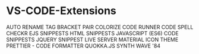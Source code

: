 # VS-CODE-Extensions
AUTO RENAME TAG
BRACKET PAIR COLORIZE
CODE RUNNER
CODE SPELL CHECKR
EJS SNIPPESTS
HTML SNIPPESTS
JAVASCRIPT (ES6) CODE SNIPPESTS
JQUERY SNIPPEST
LIVE SERVER
MATERIAL ICON THEME
PRETTIER - CODE FORMATTER
QUOKKA.JS
SYNTH WAVE '84


